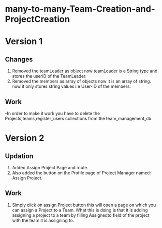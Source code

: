 # many-to-many-Team-Creation-and-ProjectCreation
# Version 1

## Changes

1. Removed the teamLeader as object now teamLeader is a String type and stores the userID of the TeamLeader.
2. Removed the members as array of objects now it is an array of string. now it only stores string values i.e User-ID of the members.

## Work

-In order to make it work you have to delete the Projects,teams,register_users collections from the team_management_db
# Version 2

## Updation

1. Added Assign Project Page and route.
2. Also added the button on the Profile page of Project Manager named: Assign Project.

## Work

1.  Simply click on assign Project button this will open a page on which you can assign a Project to a Team.
    What this is doing is that it is adding assigning a project to a team by filling Assignedto field of the project with the team it is assigning to.
